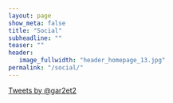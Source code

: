 ```yaml
---
layout: page
show_meta: false
title: "Social"
subheadline: ""
teaser: ""
header:
   image_fullwidth: "header_homepage_13.jpg"
permalink: "/social/"
---
```

<script type="IN/MemberProfile" data-id="https://www.linkedin.com/in/garrettchung" data-format="inline" data-related="false"></script>

<a class="twitter-timeline" href="https://twitter.com/gar2et2" data-widget-id="604628114589687810">Tweets by @gar2et2</a>
<script>!function(d,s,id){var js,fjs=d.getElementsByTagName(s)[0],p=/^http:/.test(d.location)?'http':'https';if(!d.getElementById(id)){js=d.createElement(s);js.id=id;js.src=p+"://platform.twitter.com/widgets.js";fjs.parentNode.insertBefore(js,fjs);}}(document,"script","twitter-wjs");</script>

<script src="//platform.linkedin.com/in.js" type="text/javascript"></script>
